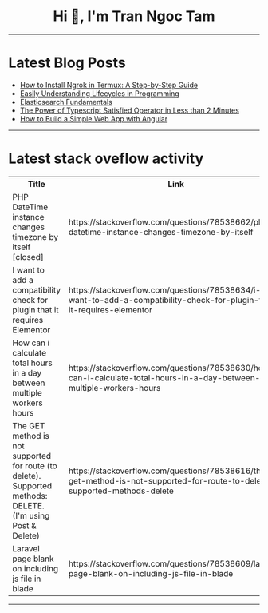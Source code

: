 <h1 align="center">Hi 👋, I'm Tran Ngoc Tam</h1>

---

# Latest Blog Posts 
<!-- BLOG-POST-LIST:START -->
- [How to Install Ngrok in Termux: A Step-by-Step Guide](https://dev.to/fazilchengapra/how-to-install-ngrok-in-termux-a-step-by-step-guide-4dnk)
- [Easily Understanding Lifecycles in Programming](https://dev.to/claudye/easily-understanding-lifecycles-in-programming-3k6m)
- [Elasticsearch Fundamentals](https://dev.to/chaira/elasticsearch-fundamentals-151j)
- [The Power of Typescript Satisfied Operator in Less than 2 Minutes](https://dev.to/whoisarjen/the-power-of-typescript-satisfied-operator-in-less-than-2-minutes-208a)
- [How to Build a Simple Web App with Angular](https://dev.to/ulyana_mykhailiv_82896052/how-to-build-a-simple-web-app-with-angular-2jcn)
<!-- BLOG-POST-LIST:END -->

---

# Latest stack oveflow activity
<table>
  <tr><th>Title</th><th>Link</th></tr>
  <!-- STACKOVERFLOW:START --><tr><td>PHP DateTime instance changes timezone by itself [closed]</td><td>https://stackoverflow.com/questions/78538662/php-datetime-instance-changes-timezone-by-itself</td></tr><tr><td>I want to add a compatibility check for plugin that it requires Elementor</td><td>https://stackoverflow.com/questions/78538634/i-want-to-add-a-compatibility-check-for-plugin-that-it-requires-elementor</td></tr><tr><td>How can i calculate total hours in a day between multiple workers hours</td><td>https://stackoverflow.com/questions/78538630/how-can-i-calculate-total-hours-in-a-day-between-multiple-workers-hours</td></tr><tr><td>The GET method is not supported for route &lpar;to delete&rpar;. Supported methods: DELETE. &lpar;I&#39;m using Post &amp; Delete&rpar;</td><td>https://stackoverflow.com/questions/78538616/the-get-method-is-not-supported-for-route-to-delete-supported-methods-delete</td></tr><tr><td>Laravel page blank on including js file in blade</td><td>https://stackoverflow.com/questions/78538609/laravel-page-blank-on-including-js-file-in-blade</td></tr><!-- STACKOVERFLOW:END -->
</table>

---


